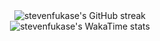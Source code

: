 <div align="center">
  <img
    src="https://github-readme-streak-stats.herokuapp.com/?user=stevenfukase&theme=highcontrast"
    alt="stevenfukase's GitHub streak"
  />
</div>
<div align="center">
  <img
    src="https://github-readme-stats.vercel.app/api/wakatime?username=stevenfukase&theme=highcontrast&title_color=fb8c00&custom_title=All-time+WakaTime+Stats&layout=compact&langs_count=8"
    alt="stevenfukase's WakaTime stats"
  />
</div>
